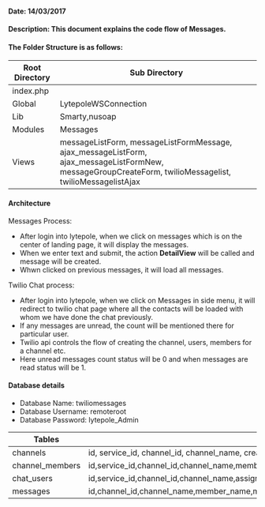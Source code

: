 #### Date: 14/03/2017

#### Description: This document explains the code flow of Messages.

#### The Folder Structure is as follows:

 Root Directory | Sub Directory 
------------ | -------------
index.php | 
Global | LytepoleWSConnection
Lib | Smarty,nusoap
Modules | Messages
Views | messageListForm, messageListFormMessage, ajax_messageListForm, ajax_messageListFormNew, messageGroupCreateForm, twilioMessagelist, twilioMessagelistAjax


#### Architecture

Messages Process:

- After login into lytepole, when we click on messages which is on the center of landing page, it will display the messages. 
- When we enter text and submit, the action **DetailView** will be called and message will be created.
- Whwn clicked on previous messages, it will load all messages.

Twilio Chat process:

- After login into lytepole, when we click on Messages in side menu, it will redirect to twilio chat page where all the contacts will be loaded with whom we have done the chat previously.
- If any messages are unread, the count will be mentioned there for particular user.
- Twilio api controls the flow of creating the channel, users, members for a channel etc.
- Here unread messages count status will be 0 and when messages are read status will be 1. 


#### Database details

- Database Name: twiliomessages
- Database Username: remoteroot
- Database Password: lytepole_Admin

Tables | Fields 
------------ | -------------
channels | id, service_id, channel_id, channel_name, created_by, chat_name, date_entered, date_modified
channel_members | id,service_id,channel_id,channel_name,member_id,member_name,target_name,created_by,created_name,date_entered,date_modified
chat_users | id,service_id,channel_id,channel_name,assigned_to,chat_name,date_entered,date_modified
messages | id,channel_id,channel_name,member_name,message_text,date_entered,date_modified
